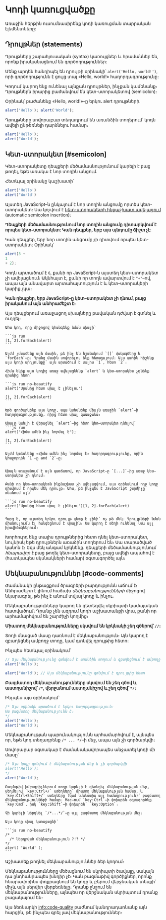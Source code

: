 # Կոդի կառուցվածքը

Առաջին հերթին ուսումնասիրենք կոդի կառուցման տարրական էլեմենտները։

## Դրույթներ (statements)

Դրույթները շարահյուսական (syntax) կառույցներ և հրամաններ են, որոնք իրականացնում են գործողություններ։

Մենք արդեն հանդիպել են դրույթի օրինակի՝ `alert('Hello, world!')`, որի գործողությունն է ցույց տալ «Hello, world!» հաղորդագրությունը։

Կոդում կարող ենք ունենալ այնքան դրույթներ, ինչքան կամենանք։ Դրույթներն իրարից բաժանվում են կետ-ստորակետով (semicolon)։

Օրինակ՝ բաժանենք «Hello, world!»–ը երկու alert դրույթների․

```js run no-beautify
alert('Hello'); alert('World');
```

Դրույթները սովորաբար տեղադրում են առանձին տողերում՝ կոդն ավելի ընթեռնելի դարձնելու համար։

```js run no-beautify
alert('Hello');
alert('World');
```

## Կետ-ստորակետ [#semicolon]

Կետ-ստորակետը դեպքերի մեծամասնությունում կարելի է բաց թողել, եթե առակա է նոր տողին անցում․

Հետևյալ օրինակը կաշխատի՝

```js run no-beautify
alert('Hello')
alert('World')
```

Այստեղ JavaScript–ն ընկալում է նոր տողին անցումը որտես կետ-ստորակետ։ Սա կոչվում է  [կետ-ստորակետի ինքաշխատ ավելացում](https://tc39.github.io/ecma262/#sec-automatic-semicolon-insertion) (automatic semicolon insertion)։

**Դեպքերի մեծամասնությունում նոր տողին անցումը դիտարկվում է որպես կետ-ստորակետ։ Կան դեպքեր, երբ այս պնդումը ճիշտ չէ։**

Կան դեպքեր, երբ նոր տողին անցումը չի դիտվում որպես կետ-ստորակետ։ Օրինակ՝

```js run no-beautify
alert(3 +
1
+ 2);
```

Կոդն արտածում է `6`, քանի որ JavaScript–ն այստեղ կետ-ստորակետ չի ավելացնում։ Ակնհայտ է, քանի որ տողն ավարտվում է `"+"`–ով, ապա այն անավարտ արտահայտություն է և կետ–ստորակերի կարիք չկա։

**Կան դեպքեր, երբ JavaScript–ը կետ–ստորակետ չի դնում, բայց իրականում այն անհրաժեշտ է։**

Այս դեպքերում առաջացող սխալները բավական դժվար է գտնել և ուղղել։

````smart header="Սխալի օրինակ"
Ահա կոդ, որը միջոցով կհանգենք նման սխալի՝

```js run
[1, 2].forEach(alert)
```

Այժմ չմտածենք այն մասին, թե ինչ են նշանակում `[]` փակագծերը և `forEach`–ը։ Դրանց մասին սովորելու ենք հետագայում։ Այս պահին հիշենք այս կոդի արդյունքը՝ այն արտածում է տալիս `1`, հետո `2`։

Հիմա եկեք այս կոդից առաջ ավելացնենք `alert` և կետ–ստորակետ չդնենք դրանից հետո՝

```js run no-beautify
alert("Սրանից հետո սխալ է լինելու")

[1, 2].forEach(alert)
```

Եթե գործարկենք այս կոդը, ապա կտեսնենք միայն առաջին `alert`–ի հաղորդագրությունը, ոիրց հետո սխալ կառաջանա։

Սխալը կաելի է վերացնել `alert`–ից հետո կետ–ստորակետ դնելով՝
```js run
alert("Հիմա ամեն ինչ նորմալ է");

[1, 2].forEach(alert)  
```

Այժմ կտեսնենք «Հիմա ամեն ինչ նորմալ է» հաղորդագրությունը, որին կհաջորդեն `1`–ը and `2`–ը։


Սխալն առաջանում է այն պատճառով, որ JavaScript–ը `[...]`–ից առաջ կետ–ստորակետ չի դնում։

Քանի որ կետ–ստորակետն ինքնաշխատ չի ավելացվում, այս օրինակում ողջ կոդը դիտվում է որպես մեկ դրույթ։ Ահա, թե ինչպես է JavaScript շարժիչը տեսնում այն՝

```js run no-beautify
alert("Սրանից հետո սխալ է լինելու")[1, 2].forEach(alert)
```

Պարզ է, որ այստեղ երկու դրույթ պետք է լինի՝ ոչ թե մեկ։ Դրույթների նման միաձուլումն էլ հանգեցնում է սխալին։ Սա կարող է տեղի ունենալ նաև այլ իրավիճակներում։
````

Խորհուրդ ենք տալիս դրույթներից հետո դնել կետ–ստորակետ, նույնիսկ եթե դրույթներն առաձին տողերում են։ Սա տարածված կանոն է։ Եվս մեկ անգամ կրկնենք․ դեպքերի մեծամասնությունում *հնարավոր է* բաց թողել կետ–ստորակետը, բայց ավելի ապահով է (հատկապես սկսնակների համար) օգտագործել այն։

## Մեկնաբանություններ [#code-comments]

Ժամանակի ընթացքում ծրագրերի բարդությունն աճում է։ Անհրաժեշտ է լինում հաճախ *մեկնաբանությունների* միջոցով նկարագրել, թե ինչ է անում տվյալ կոդը և ինչու։

Մեկնաբանությունները կարող են զետեղվել սկրիպտի կամայական հատվածում։ Դրանք չեն ազդում կոդի աշխատանքի վրա, քանի որ արհամարհվում են շարժիչի կողմից։

**Միատող մեկնաբանությունները սկսվում են կրկնակի շեղ գծերով՝ `//`։**

Տողի մնացած մասը դառնում է մեկնաբանություն։ Այն կարող է զբաղեցնել ամբողջ տողը, կամ գտնվել դրույթից հետո։

Ինչպես հետևյալ օրինակում՝
```js run
// Այս մեկնաբանությունը գտնվում է առանձին տողում և զբաղեցնում է ամբողջ տողը
alert('Hello');

alert('World'); // Այս մեկնաբանությունը գտնվում է դրույթից հետո
```

**Բազմատող մեկնաբանությունները սկսվում են շեղ գծով և աստղանիշով՝ <code>/&#42;</code>, վերջանում աստղանիշով և շեղ գծով՝ <code>&#42;/</code>։**

Ինչպես այս օրինակում՝

```js run
/* Այս օրինակն արտածում է երկու հաղորդագրություն։
Սա բազմատող մեկնաբանությունն է։
*/
alert('Hello');
alert('World');
```

Մեկնաբանության պարունակությունն արհամարհվում է, այնպես որ, եթե կոդ տեղադրենք <code>/&#42; ... &#42;/</code>–ի մեջ, ապա այն չի գործարկվի։

Սովորաբար օգտակար է ժամանակավորապես անջատել կոդի մի մասը՝

```js run
/* Այս կոդը գտնվում է մեկնաբանության մեջ և չի գործարկվի
alert('Hello');
*/
alert('World');
```

```smart header="Օգտագործեք ստեղների համադրություններ"
Բազմաթիվ խմբագրիչներում տողը կարելի է զետեղել մեկնաբանության մեջ, սեղմելով `key:Ctrl+/` ստեղները՝ միատող մեկնաբանության համար, և `key:Ctrl+Shift+/` ստեղները (կամ նմանատիպ այլ համադրություն)՝ բազմատող մեկնաբանությունների համար։ Mac–ում `key:Ctrl`–ի փոխարեն օգտագործեք `key:Cmd`, իսկ `key:Shift`–ի փոխարեն՝ `key:Option`։
```

````warn header="Մեկնաբանությունները չեն ներդրվում"
Չի կարելի ներդնել `/*...*/`–ը այլ բազմատող մեկնաբանության մեջ։

Այս կոդը սխալ կառաջացնի՝

```js run no-beautify
/*
  /* ներդրված մեկնաբանություն ?!? */
*/
alert( 'World' );
```
````

Աշխատեք թողնել մեկնաբանություններ ձեր կոդում։

Մեկնաբանությունները մեծացնում են սկրիպտի ծավալը, սակայն դա ընդհանրապես խնդիր չէ։ Կան բազմաթիվ գործիքներ, որոնք հնարավորինս փոքրացնում են կոդը և բերում վերջնական տեսքի՝ միչև այն սերվեր վերբեռնելը։ Դրանք ջնջում են մեկնաբանությունները, այնպես որ վերջնական սկրիպտում դրանք բացակայում են։

Այս ձեռնարկի <info:code-quality> բաժնում կանդրադառնանք այն հարցին, թե ինչպես գրել լավ մեկնաբանություններ։

